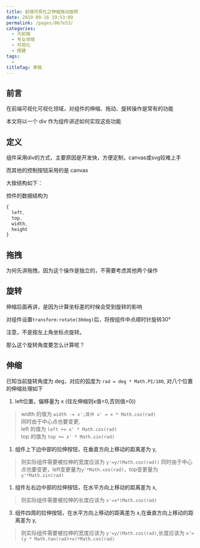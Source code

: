 ```yaml
---
title: 前端可视化之伸缩拖动旋转
date: 2019-09-16 19:53:09
permalink: /pages/867e53/
categories: 
  - 大前端
  - 专业领域
  - 可视化
  - 搭建
tags: 
  - 
titleTag: 草稿
---
```

## 前言

在前端可视化可视化领域，对组件的伸缩、拖动、旋转操作是常有的功能

本文将以一个 div 作为组件讲述如何实现这些功能

## 定义

组件采用div的方式，主要原因是开发快，方便定制，canvas或svg较难上手

而其他的控制按钮采用的是 canvas

大致结构如下：

控件的数据结构为
```js
{
  left,
  top,
  width,
  height
}
```

## 拖拽

为何先讲拖拽，因为这个操作是独立的，不需要考虑其他两个操作

## 旋转

伸缩后面再讲，是因为计算坐标差的时候会受到旋转的影响

对组件设置`transform:rotate(30deg)`后，将按组件中点顺时针旋转30°

注意，不是按左上角坐标点旋转。

那么这个旋转角度要怎么计算呢？



## 伸缩

已知当前旋转角度为 deg，对应的弧度为 `rad = deg * Math.PI/180`,
对八个位置的伸缩处理如下

1. left位置，偏移量为 x (往左伸缩则x值<0,否则值>0))
> width 的值为 `width -= x';其中 x' = x * Math.cos(rad)`\
> 同时由于中心点也要变更,\
> left 的值为 `left += x' * Math.cos(rad)` \
> top 的值为 `top += x' * Math.sin(rad)`

1. 组件上下边中部的拉伸按钮，在垂直方向上移动的距离差为 y,
> 则实际组件需要被拉伸的宽度应该为 `y'=y/(Math.cos(rad))`
> 同时由于中心点也要变更，left变更量为`y'*Math.cos(rad)`，top变更量为`y'*Math.sin(rad)`

1. 组件左右边中部的拉伸按钮，在水平方向上移动的距离差为 x,
> 则实际组件需要被拉伸的长度应该为 `x'=x*(Math.cos(rad)`

3. 组件四周的拉伸按钮，在水平方向上移动的距离差为 x,在垂直方向上移动的距离差为 y,
> 则实际组件需要被拉伸的宽度应该为 `y'=y/(Math.cos(rad)`,长度应该为 `x'=(y * Math.tan(rad)+x)*Math.cos(rad)`